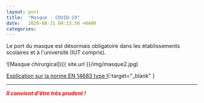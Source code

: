 ```yaml
---
layout: post
title:  "Masque - COVID-19"
date:   2020-08-31 04:13:50 +0400
categories: 
---
```



Le port du masque est désormais obligatoire dans les établissements scolaires et à l'université (IUT compris).

![Masque chirurgical]({{ site.url }}/img/masque2.jpg)

[Explication sur la norme EN 14683 type I](https://travail-emploi.gouv.fr/IMG/pdf/faq-masques-_31_mars_2020.pdf){:target="_blank" }

---


<span style="color: red">***Il convient d'être très prudent !***</span>

